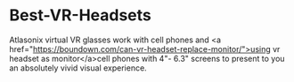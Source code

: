 # Best-VR-Headsets
Atlasonix virtual VR glasses work with cell phones and &lt;a href="https://boundown.com/can-vr-headset-replace-monitor/">using vr headset as monitor&lt;/a>cell phones with 4"- 6.3" screens to present to you an absolutely vivid visual experience. 
